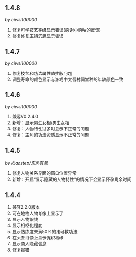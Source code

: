 ## 1.4.8
*by ciwei100000*
1. 修复可学技艺等级显示错误(感谢小萌咕的反馈)
2. 修复修复玉镜沉思显示错误

## 1.4.7
*by ciwei100000*
1. 修复技艺和功法属性值排版问题
2. 调整寿命的颜色显示与游戏中太吾村祠堂种的年龄颜色一致

## 1.4.6
*by ciwei100000*
1. 兼容V0.2.4.0
2. 新增：显示男生女相/男生女相
3. 修复：人物特性过多时显示不正常的问题
4. 修复：主角的功法资质显示不正常的问题

## 1.4.5
*by @apstep/东风有意*
1. 修复人物关系界面的窗口位置异常
2. 新增：开启“显示隐藏的人物特性”的情况下会显示怀孕剩余时间

## 1.4.4
1. 兼容2.2.0版本
2. 可在地格人物肖像上显示了
3. 显示人物银钱
4. 显示相枢化程度
5. 显示熟练度未满50%的准可教功法
6. 在太吾肖像上显示促织福缘
7. 显示商人隐藏信息
8. 修复报错
